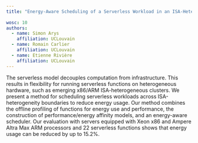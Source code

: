 ```yaml
---
title: "Energy-Aware Scheduling of a Serverless Workload in an ISA-Heterogeneous Cluster"
 
wosc: 10
authors:
  - name: Simon Arys
    affiliation: UCLouvain
  - name: Romain Carlier
    affiliation: UCLouvain
  - name: Etienne Rivière
    affiliation: UCLouvain
---
```


The serverless model decouples computation from infrastructure. This results in flexibility for running serverless functions on heterogeneous hardware, such as emerging x86/ARM ISA-heterogeneous clusters. We present a method for scheduling serverless workloads across ISA-heterogeneity boundaries to reduce energy usage. Our method combines the offline profiling of functions for energy use and performance, the construction of performance/energy affinity models, and an energy-aware scheduler. Our evaluation with servers equipped with Xeon x86 and Ampere Altra Max ARM processors and 22 serverless functions shows that energy usage can be reduced by up to 15.2%.